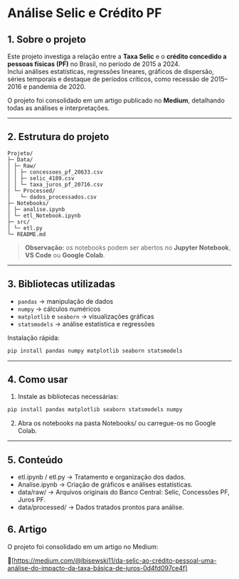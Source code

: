 # Análise Selic e Crédito PF

## 1. Sobre o projeto
Este projeto investiga a relação entre a **Taxa Selic** e o **crédito concedido a pessoas físicas (PF)** no Brasil, no período de 2015 a 2024.  
Inclui análises estatísticas, regressões lineares, gráficos de dispersão, séries temporais e destaque de períodos críticos, como recessão de 2015–2016 e pandemia de 2020.

O projeto foi consolidado em um artigo publicado no **Medium**, detalhando todas as análises e interpretações.

---

## 2. Estrutura do projeto
```
Projeto/
├─ Data/
│ ├─ Raw/ 
│ │ ├─ concessoes_pf_20633.csv
│ │ ├─ selic_4189.csv
│ │ └─ taxa_juros_pf_20716.csv
│ └─ Processed/ 
│   └─ dados_processados.csv
├─ Notebooks/
│ ├─ analise.ipynb 
│ └─ etl_Notebook.ipynb
├─ src/
│ └─ etl.py 
└─ README.md
```

> **Observação:** os notebooks podem ser abertos no **Jupyter Notebook**, **VS Code** ou **Google Colab**.

---

## 3. Bibliotecas utilizadas
- `pandas` → manipulação de dados  
- `numpy` → cálculos numéricos  
- `matplotlib` e `seaborn` → visualizações gráficas  
- `statsmodels` → análise estatística e regressões  

Instalação rápida:
```bash
pip install pandas numpy matplotlib seaborn statsmodels  
``` 
---

## 4. Como usar
1. Instale as bibliotecas necessárias:
```bash
pip install pandas matplotlib seaborn statsmodels numpy
```
2. Abra os notebooks na pasta Notebooks/ ou carregue-os no Google Colab.

---

## 5. Conteúdo
- etl.ipynb / etl.py → Tratamento e organização dos dados.
- Analise.ipynb → Criação de gráficos e análises estatísticas.
- data/raw/ → Arquivos originais do Banco Central: Selic, Concessões PF, Juros PF.
- data/processed/ → Dados tratados prontos para análise.

## 6. Artigo
O projeto foi consolidado em um artigo no Medium:

🔗[https://medium.com/@lbisewski11/da-selic-ao-crédito-pessoal-uma-análise-do-impacto-da-taxa-básica-de-juros-0d4fd097ce4f]
